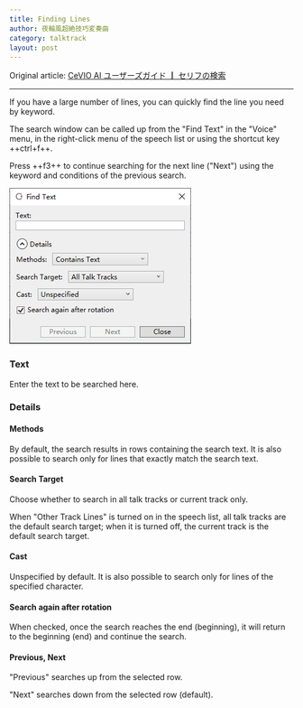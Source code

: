 ```yaml
---
title: Finding Lines
author: 夜輪風超絶技巧変奏曲
category: talktrack
layout: post
---
```

Original article: [CeVIO AI ユーザーズガイド ┃ セリフの検索](https://cevio.jp/guide/cevio_ai/talktrack/search/)

---

If you have a large number of lines, you can quickly find the line you need by keyword.

The search window can be called up from the "Find Text" in the "Voice" menu, in the right-click menu of the speech list or using the shortcut key ++ctrl+f++.

Press ++f3++ to continue searching for the next line ("Next") using the keyword and conditions of the previous search.

![search](images/search_1.png)

### Text

Enter the text to be searched here.

### Details

#### Methods

By default, the search results in rows containing the search text. It is also possible to search only for lines that exactly match the search text.

#### Search Target

Choose whether to search in all talk tracks or current track only.

When "Other Track Lines" is turned on in the speech list, all talk tracks are the default search target; when it is turned off, the current track is the default search target.

#### Cast

Unspecified by default. It is also possible to search only for lines of the specified character.

#### Search again after rotation

When checked, once the search reaches the end (beginning), it will return to the beginning (end) and continue the search.

#### Previous, Next

"Previous" searches up from the selected row.

"Next" searches down from the selected row (default).
